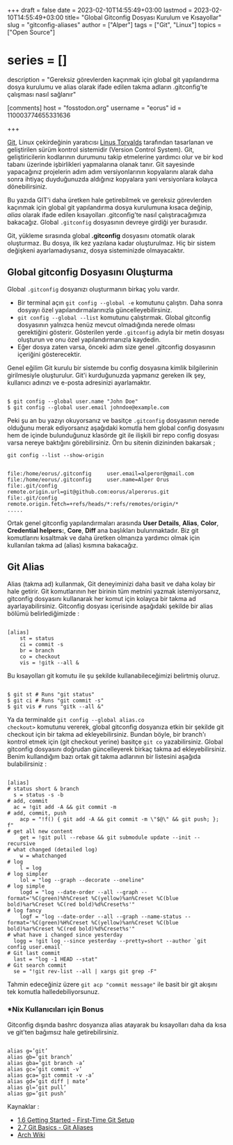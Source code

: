 +++
draft = false
date = 2023-02-10T14:55:49+03:00
lastmod = 2023-02-10T14:55:49+03:00
title= "Global Gitconfig Dosyası Kurulum ve Kısayollar"
slug = "gitconfig-aliases"
author = ["Alper"]
tags = ["Git", "Linux"]
topics = ["Open Source"]
# series = []
description = "Gereksiz görevlerden kaçınmak için global git yapılandırma dosya kurulumu ve alias olarak ifade edilen takma adların .gitconfig'te çalışması nasıl sağlanır"

[comments]
host = "fosstodon.org"
username = "eorus"
id = 110003774655331636

+++

[Git](https://git-scm.com/), Linux çekirdeğinin yaratıcısı [Linus Torvalds](https://en.wikipedia.org/wiki/Linus_Torvalds) tarafından tasarlanan ve geliştirilen sürüm kontrol sistemidir (Version Control System). Git, geliştiricilerin kodlarının durumunu takip etmelerine yardımcı olur ve bir kod tabanı üzerinde işbirlikleri yapmalarına olanak tanır. Git sayesinde yapacağınız projelerin adım adım versiyonlarının kopyalarını alarak daha sonra ihtiyaç duyduğunuzda aldığınız kopyalara yani versiyonlara kolayca dönebilirsiniz.

Bu yazıda GIT'i daha üretken hale getirebilmek ve gereksiz görevlerden kaçınmak için global git yapılandırma dosya kurulumuna kısaca değinip, *alias* olarak ifade edilen kısayolları .gitconfig'te nasıl çalıştıracağımıza bakacağız. Global <code>.gitconfig</code> dosyasının devreye girdiği yer burasıdır.

Git, yükleme sırasında global **.gitconfig** dosyasını otomatik olarak oluşturmaz. Bu dosya, ilk kez yazılana kadar oluşturulmaz. Hiç bir sistem değişkeni ayarlamadıysanız, dosya sisteminizde olmayacaktır.

## Global gitconfig Dosyasını Oluşturma

Global <code>.gitconfig</code> dosyanızı oluşturmanın birkaç yolu vardır.

* Bir terminal açın <code>git config --global -e</code> komutunu çalıştırı. Daha sonra dosyayı özel yapılandırmalarınızla güncelleyebilirsiniz.
* <code>git config --global --list</code> komutunu çalıştırmak. Global gitconfig dosyasının yalnızca henüz mevcut olmadığında nerede olması gerektiğini gösterir. Gösterilen yerde <code>.gitconfig</code> adıyla bir metin dosyası oluşturun ve onu özel yapılandırmanızla kaydedin.
* Eğer dosya zaten varsa, önceki adım size genel .gitconfig dosyasının içeriğini gösterecektir.

Genel eğilim Git kurulu bir sistemde bu config dosyasına kimlik bilgilerinin girilmesiyle oluşturulur. Git'i kurduğunuzda yapmanız gereken ilk şey, kullanıcı adınızı ve e-posta adresinizi ayarlamaktır.

<pre><code>
$ git config --global user.name "John Doe"
$ git config --global user.email johndoe@example.com
</code></pre>

Peki şu an bu yazıyı okuyorsanız ve basitçe <code>.gitconfig</code> dosyasının nerede olduğunu merak ediyorsanız aşağıdaki komutla hem global config dosyasını hem de içinde bulunduğunuz klasörde git ile ilişkili bir repo config dosyası varsa nereye baktığını görebilirsiniz. Örn bu sitenin dizininden bakarsak ;

<pre><code>git config --list --show-origin</code></pre>

<pre><code>
file:/home/eorus/.gitconfig     user.email=alperor@gmail.com
file:/home/eorus/.gitconfig     user.name=Alper Orus
file:.git/config                remote.origin.url=git@github.com:eorus/alperorus.git
file:.git/config                remote.origin.fetch=+refs/heads/*:refs/remotes/origin/*
.....
</code></pre>

Ortak genel gitconfig yapılandırmaları arasında **User Details**, **Alias**, **Color**, **Credential helpers:**, **Core**, **Diff** ana başlıkları bulunmaktadır. Biz git komutlarını kısaltmak ve daha üretken olmanıza yardımcı olmak için kullanılan takma ad (alias) kısmına bakacağız.

## Git Alias

Alias (takma ad) kullanmak, Git deneyiminizi daha basit ve daha kolay bir hale getirir. Git komutlarının her birinin tüm metnini yazmak istemiyorsanız, gitconfig dosyasını kullanarak her komut için kolayca bir takma ad ayarlayabilirsiniz. Gitconfig dosyası içerisinde aşağıdaki şekilde bir alias bölümü belirlediğimizde :
<pre><code>
[alias]
    st = status
    ci = commit -s
    br = branch
    co = checkout
    vis = !gitk --all &
</code></pre>
Bu kısayolları git komutu ile şu şekilde kullanabileceğimizi belirtmiş oluruz.
<pre><code>
$ git st # Runs "git status"
$ git ci # Runs "git commit -s"
$ git vis # runs "gitk --all &"
</code></pre>

Ya da terminalde <code>git config --global alias.co checkout></code> komutunu vererek, global gitconfig dosyanıza etkin bir şekilde git checkout için bir takma ad ekleyebilirsiniz. Bundan böyle, bir branch'ı kontrol etmek için (git checkout yerine) basitçe <code>git co</code> yazabilirsiniz. Global gitconfig dosyasını doğrudan güncelleyerek birkaç takma ad ekleyebilirsiniz. Benim kullandığım bazı ortak git takma adlarının bir listesini aşağıda bulabilirsiniz :

<pre><code>
[alias]
# status short & branch
  s = status -s -b
# add, commit
  ac = !git add -A && git commit -m
# add, commit, push
	acp = "!f() { git add -A && git commit -m \"$@\" && git push; }; f"
# get all new content
	get = !git pull --rebase && git submodule update --init --recursive
# what changed (detailed log)
	w = whatchanged
# log
	l = log
# log simpler
	lol = "log --graph --decorate --oneline"
# log simple
	logd = "log --date-order --all --graph --format='%C(green)%h%Creset %C(yellow)%an%Creset %C(blue bold)%ar%Creset %C(red bold)%d%Creset%s'"
# log fancy
	logf = "log --date-order --all --graph --name-status --format='%C(green)%H%Creset %C(yellow)%an%Creset %C(blue bold)%ar%Creset %C(red bold)%d%Creset%s'"
# what have i changed since yesterday
  logg = !git log --since yesterday --pretty=short --author `git config user.email`
# Git last commit
  last = "log -1 HEAD --stat"
# Git search commit
  se = "!git rev-list --all | xargs git grep -F"
</code></pre>

Tahmin edeceğiniz üzere <code>git acp "commit message"</code> ile basit bir git akışını tek komutla halledebiliyorsunuz.

### *Nix Kullanıcıları için Bonus

Gitconfig dışında bashrc dosyanıza alias atayarak bu kısayolları daha da kısa ve git'ten bağımsız hale getirebilirsiniz.

<pre><code>
alias g=’git’
alias gb=’git branch’
alias gba=’git branch -a’
alias gc=’git commit -v’
alias gca=’git commit -v -a’
alias gd=’git diff | mate’
alias gl=’git pull’
alias gp=’git push’
</code></pre>

Kaynaklar :
- [1.6 Getting Started - First-Time Git Setup](https://git-scm.com/book/en/v2/Getting-Started-First-Time-Git-Setup)
- [2.7 Git Basics - Git Aliases](https://git-scm.com/book/en/v2/Git-Basics-Git-Aliases)
- [Arch Wiki](https://wiki.archlinux.org/title/Git)

